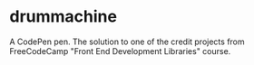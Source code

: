 # drummachine
A CodePen pen. The solution to one of the credit projects from FreeCodeCamp "Front End Development Libraries" course.
